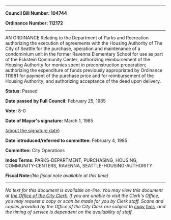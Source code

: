 

********

**Council Bill Number: 104744**
   
**Ordinance Number: 112172**
********

 AN ORDINANCE Relating to the Department of Parks and Recreation authorizing the execution of agreements with the Housing Authority of The City of Seattle for the purchase, operation and maintenance of a condominium unit in the former Ravenna Elementary School for use as part of the Eckstein Community Center; authorizing reimbursement of the Housing Authority for monies spent in preconstruction preparation; authorizing the expenditure of funds previously appropriated by Ordinance 111981 for payment of the purchase price and for reimbursement of the Housing Authority; and authorizing acceptance of the deed upon delivery.

**Status:** Passed
   
**Date passed by Full Council:** February 25, 1985
   
**Vote:** 8-0
   
**Date of Mayor's signature:** March 1, 1985
   
[(about the signature date)](/~public/approvaldate.htm)
   
   
   
**Date introduced/referred to committee:** February 4, 1985
   
**Committee:** City Operations
   
   
**Index Terms:** PARKS-DEPARTMENT, PURCHASING, HOUSING, COMMUNITY-CENTERS, RAVENNA, SEATTLE-HOUSING-AUTHORITY

**Fiscal Note:**_(No fiscal note available at this time)_
********

_No text for this document is available on-line. You may view this document at [the Office of the City Clerk](http://www.seattle.gov/leg/clerk/contactUs.htm). If you are unable to visit the Clerk's Office, you may request a copy or scan be made for you by Clerk staff. Scans and copies provided by the Office of the City Clerk are subject to [copy fees](http://clerk.seattle.gov/~public/clerkfees.htm), and the timing of service is dependent on the availability of staff._


